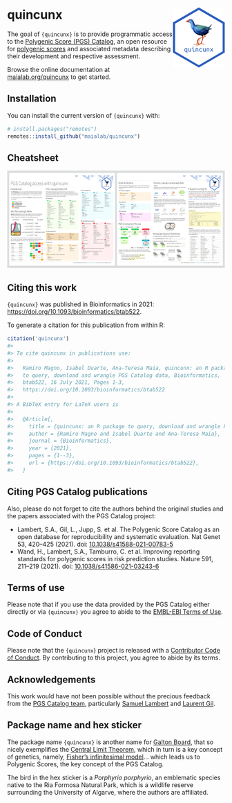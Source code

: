 
<!-- README.md is generated from README.Rmd. Please edit that file -->

# quincunx <img src='man/figures/logo.svg' align="right" height="139" />

<!-- badges: start -->
<!-- badges: end -->

The goal of `{quincunx}` is to provide programmatic access to the
[Polygenic Score (PGS) Catalog](https://www.pgscatalog.org/), an open
resource for [polygenic
scores](https://en.wikipedia.org/wiki/Polygenic_score) and associated
metadata describing their development and respective assessment.

Browse the online documentation at
[maialab.org/quincunx](https://maialab.org/quincunx/) to get started.

## Installation

You can install the current version of `{quincunx}` with:

``` r
# install.packages("remotes")
remotes::install_github("maialab/quincunx")
```

## Cheatsheet

<a href="https://github.com/ramiromagno/cheatsheets/blob/master/quincunx/quincunx_cheatsheet.pdf"><img src="https://raw.githubusercontent.com/ramiromagno/cheatsheets/master/quincunx/quincunx_cheatsheet.png" width="615" height="225"/></a>

## Citing this work

`{quincunx}` was published in Bioinformatics in 2021:
<https://doi.org/10.1093/bioinformatics/btab522>.

To generate a citation for this publication from within R:

``` r
citation('quincunx')
#> 
#> To cite quincunx in publications use:
#> 
#>   Ramiro Magno, Isabel Duarte, Ana-Teresa Maia, quincunx: an R package
#>   to query, download and wrangle PGS Catalog data, Bioinformatics,
#>   btab522, 16 July 2021, Pages 1-3,
#>   https://doi.org/10.1093/bioinformatics/btab522
#> 
#> A BibTeX entry for LaTeX users is
#> 
#>   @Article{,
#>     title = {quincunx: an R package to query, download and wrangle PGS Catalog data},
#>     author = {Ramiro Magno and Isabel Duarte and Ana-Teresa Maia},
#>     journal = {Bioinformatics},
#>     year = {2021},
#>     pages = {1--3},
#>     url = {https://doi.org/10.1093/bioinformatics/btab522},
#>   }
```

## Citing PGS Catalog publications

Also, please do not forget to cite the authors behind the original
studies and the papers associated with the PGS Catalog project:

-   Lambert, S.A., Gil, L., Jupp, S. et al. The Polygenic Score Catalog
    as an open database for reproducibility and systematic evaluation.
    Nat Genet 53, 420–425 (2021). doi:
    [10.1038/s41588-021-00783-5](https://doi.org/10.1038/s41588-021-00783-5)
-   Wand, H., Lambert, S.A., Tamburro, C. et al. Improving reporting
    standards for polygenic scores in risk prediction studies. Nature
    591, 211–219 (2021). doi:
    [10.1038/s41586-021-03243-6](https://doi.org/10.1038/s41586-021-03243-6)

## Terms of use

Please note that if you use the data provided by the PGS Catalog either
directly or via `{quincunx}` you agree to abide to the [EMBL-EBI Terms
of Use](https://www.ebi.ac.uk/about/terms-of-use/).

## Code of Conduct

Please note that the `{quincunx`} project is released with a
[Contributor Code of
Conduct](https://maialab.org/quincunx/CODE_OF_CONDUCT.html). By
contributing to this project, you agree to abide by its terms.

## Acknowledgements

This work would have not been possible without the precious feedback
from the [PGS Catalog team](https://www.pgscatalog.org/), particularly
[Samuel Lambert](https://www.ebi.ac.uk/about/people/samuel-lambert) and
[Laurent Gil](https://www.sanger.ac.uk/person/gil-laurent/).

## Package name and hex sticker

The package name `{quincunx}` is another name for [Galton
Board](https://en.wikipedia.org/wiki/Bean_machine), that so nicely
exemplifies the [Central Limit
Theorem](https://en.wikipedia.org/wiki/Central_limit_theorem), which in
turn is a key concept of genetics, namely, [Fisher’s infinitesimal
model](https://doi.org/10.1016/j.tpb.2017.09.003)… which leads us to
Polygenic Scores, the key concept of the PGS Catalog.

The bird in the hex sticker is a *Porphyrio porphyrio*, an emblematic
species native to the Ria Formosa Natural Park, which is a wildlife
reserve surrounding the University of Algarve, where the authors are
affiliated.
